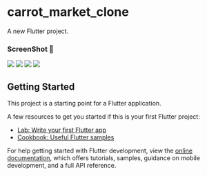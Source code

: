 # carrot_market_clone

A new Flutter project.

### ScreenShot 📸

<div class="row">
<img src="https://github.com/aengzu/carrot_market_clone/assets/102356873/24ec55a7-31c2-4f1c-af76-65b94addb262">
<img src="https://github.com/aengzu/carrot_market_clone/assets/102356873/61521820-bb98-43e5-8cee-bd1106511452">
<img src="https://github.com/aengzu/carrot_market_clone/assets/102356873/ff9f0c7b-87df-4245-814a-ab5d65530840">
<img src="https://github.com/aengzu/carrot_market_clone/assets/102356873/f7e12097-d66c-4bca-ba76-9ccf65a4a6e3">
</div>


## Getting Started

This project is a starting point for a Flutter application.

A few resources to get you started if this is your first Flutter project:

- [Lab: Write your first Flutter app](https://docs.flutter.dev/get-started/codelab)
- [Cookbook: Useful Flutter samples](https://docs.flutter.dev/cookbook)

For help getting started with Flutter development, view the
[online documentation](https://docs.flutter.dev/), which offers tutorials,
samples, guidance on mobile development, and a full API reference.
